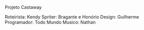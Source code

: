 Projeto Castaway

Roteirista: Kendy
Spriter: Bragante e Honório
Design: Guilherme
Programador: Todo Mundo
Musico: Nathan
